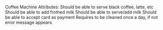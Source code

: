 Coffee Machine Attributes:
  Should be able to serve black coffee, latte, etc
  Should be able to add frothed milk
  Should be able to serve/add milk
  Should be able to accept card as payment
  Requires to be cleaned once a day, if not error message appears